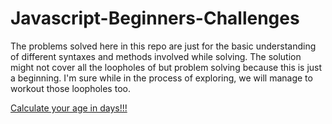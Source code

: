 # Javascript-Beginners-Challenges

The problems solved here in this repo are just for the basic understanding of different syntaxes and methods involved while solving. The solution might not cover all the loopholes of but problem solving because this is just a beginning. I'm sure while in the process of exploring, we will manage to workout those loopholes too.

[Calculate your age in days!!!](https://sacsam005.github.io/Javascript-Beginners-Challenges/)
